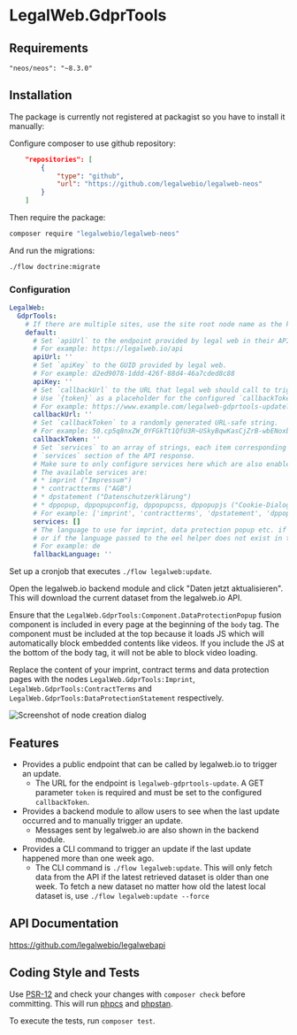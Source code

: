 # LegalWeb.GdprTools

## Requirements

`"neos/neos": "~8.3.0"`

## Installation

The package is currently not registered at packagist so you have to install it manually:

Configure composer to use github repository:

```json
    "repositories": [
        {
            "type": "github",
            "url": "https://github.com/legalwebio/legalweb-neos"
        }
    ]
```

Then require the package:

```bash
composer require "legalwebio/legalweb-neos"
```

And run the migrations:

```bash
./flow doctrine:migrate
```

### Configuration

```yaml
LegalWeb:
  GdprTools:
    # If there are multiple sites, use the site root node name as the key instead of `default`
    default:
      # Set `apiUrl` to the endpoint provided by legal web in their API documentation.
      # For example: https://legalweb.io/api
      apiUrl: ''
      # Set `apiKey` to the GUID provided by legal web.
      # For example: d2ed9078-1ddd-426f-88d4-46a7cded8c88
      apiKey: ''
      # Set `callbackUrl` to the URL that legal web should call to trigger a dataset update.
      # Use `{token}` as a placeholder for the configured `callbackToken`.
      # For example: https://www.example.com/legalweb-gdprtools-update?token={token}
      callbackUrl: ''
      # Set `callbackToken` to a randomly generated URL-safe string.
      # For example: 50.cp5q8nxZW_0YFGkTt1QfU3R~USkyBqwKasCjZrB-wbENoxbeFuirCJTRGuoC
      callbackToken: ''
      # Set `services` to an array of strings, each item corresponding to a key that is expected in the
      # `services` section of the API response.
      # Make sure to only configure services here which are also enabled in the legal web dashboard for this project.
      # The available services are:
      # * imprint ("Impressum")
      # * contractterms ("AGB")
      # * dpstatement ("Datenschutzerklärung")
      # * dppopup, dppopupconfig, dppopupcss, dppopupjs ("Cookie-Dialog", use all four or none)
      # For example: ['imprint', 'contractterms', 'dpstatement', 'dppopup', 'dppopupconfig', 'dppopupcss', 'dppopupjs']
      services: []
      # The language to use for imprint, data protection popup etc. if no language is passed to the eel helper
      # or if the language passed to the eel helper does not exist in the dataset.
      # For example: de
      fallbackLanguage: ''
```

Set up a cronjob that executes `./flow legalweb:update`.

Open the legalweb.io backend module and click "Daten jetzt aktualisieren".
This will download the current dataset from the legalweb.io API.

Ensure that the `LegalWeb.GdprTools:Component.DataProtectionPopup` fusion component is included in every page at the beginning of the `body` tag.
The component must be included at the top because it loads JS which will automatically block embedded contents like videos.
If you include the JS at the bottom of the body tag, it will not be able to block video loading.

Replace the content of your imprint, contract terms and data protection pages with the nodes `LegalWeb.GdprTools:Imprint`, `LegalWeb.GdprTools:ContractTerms` and `LegalWeb.GdprTools:DataProtectionStatement` respectively.

![Screenshot of node creation dialog](https://user-images.githubusercontent.com/4510166/90875089-e9806600-e3a0-11ea-8873-5ba934cf72bc.png)

## Features

* Provides a public endpoint that can be called by legalweb.io to trigger an update.
    * The URL for the endpoint is `legalweb-gdprtools-update`. A GET parameter `token` is required and must be set to the configured `callbackToken`.
* Provides a backend module to allow users to see when the last update occurred and to manually trigger an update.
    * Messages sent by legalweb.io are also shown in the backend module.
* Provides a CLI command to trigger an update if the last update happened more than one week ago.
    * The CLI command is `./flow legalweb:update`.
      This will only fetch data from the API if the latest retrieved dataset is older than one week.
      To fetch a new dataset no matter how old the latest local dataset is, use `./flow legalweb:update --force`

## API Documentation

https://github.com/legalwebio/legalwebapi

## Coding Style and Tests

Use [PSR-12](https://www.php-fig.org/psr/psr-12/) and check your changes with `composer check` before committing. This will run [phpcs](https://github.com/squizlabs/PHP_CodeSniffer) and [phpstan](https://github.com/phpstan/phpstan).

To execute the tests, run `composer test`.

